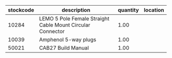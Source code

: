 |stockcode|description|quantity|location|
|---------|-----------|--------|--------|
|10284|LEMO 5 Pole Female Straight Cable Mount Circular Connector|1.00||
|10039|Amphenol 5-way plugs|1.00||
|50021|CAB27 Build Manual|1.00||
